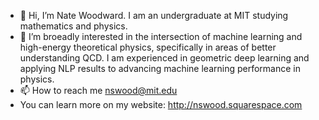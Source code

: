 - 👋 Hi, I’m Nate Woodward. I am an undergraduate at MIT studying mathematics and physics. 
- 👀 I’m broeadly interested in the intersection of machine learning and high-energy theoretical physics, specifically in areas of better understanding QCD. I am experienced in geometric deep learning and applying NLP results to advancing machine learning performance in physics.  
- 📫 How to reach me nswood@mit.edu
- You can learn more on my website: http://nswood.squarespace.com

<!---
nswood/nswood is a ✨ special ✨ repository because its `README.md` (this file) appears on your GitHub profile.
You can click the Preview link to take a look at your changes.
--->
